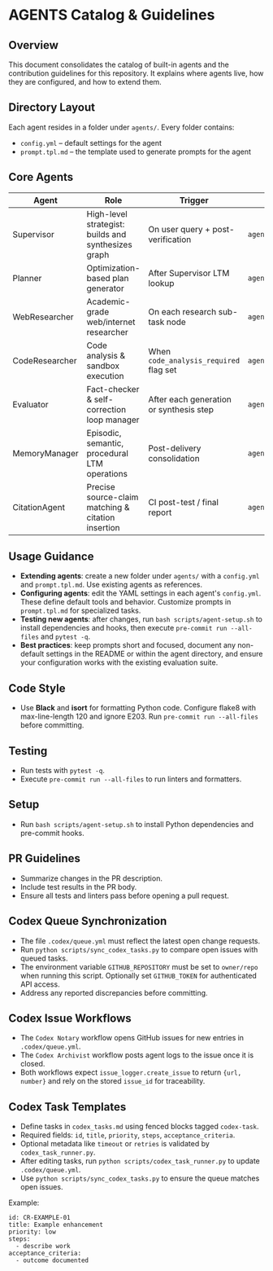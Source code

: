 # AGENTS Catalog & Guidelines

## Overview
This document consolidates the catalog of built-in agents and the contribution guidelines for this repository. It explains where agents live, how they are configured, and how to extend them.

## Directory Layout
Each agent resides in a folder under `agents/`. Every folder contains:
- `config.yml` – default settings for the agent
- `prompt.tpl.md` – the template used to generate prompts for the agent

## Core Agents
| Agent | Role | Trigger | Config Path |
|-----------------|---------------------------------------------------------|------------------------------------------|-------------------------------|
| Supervisor | High-level strategist: builds and synthesizes graph | On user query + post-verification | `agents/Supervisor/` |
| Planner | Optimization-based plan generator | After Supervisor LTM lookup | `agents/Planner/` |
| WebResearcher | Academic-grade web/internet researcher | On each research sub-task node | `agents/WebResearcher/` |
| CodeResearcher | Code analysis & sandbox execution | When `code_analysis_required` flag set | `agents/CodeResearcher/` |
| Evaluator | Fact-checker & self-correction loop manager | After each generation or synthesis step | `agents/Evaluator/` |
| MemoryManager | Episodic, semantic, procedural LTM operations | Post-delivery consolidation | `agents/MemoryManager/` |
| CitationAgent | Precise source-claim matching & citation insertion | CI post-test / final report | `agents/CitationAgent/` |

## Usage Guidance
- **Extending agents**: create a new folder under `agents/` with a `config.yml` and `prompt.tpl.md`. Use existing agents as references.
- **Configuring agents**: edit the YAML settings in each agent's `config.yml`. These define default tools and behavior. Customize prompts in `prompt.tpl.md` for specialized tasks.
- **Testing new agents**: after changes, run `bash scripts/agent-setup.sh` to install dependencies and hooks, then execute `pre-commit run --all-files` and `pytest -q`.
- **Best practices**: keep prompts short and focused, document any non-default settings in the README or within the agent directory, and ensure your configuration works with the existing evaluation suite.

## Code Style
- Use **Black** and **isort** for formatting Python code. Configure flake8 with max-line-length 120 and ignore E203. Run `pre-commit run --all-files` before committing.

## Testing
- Run tests with `pytest -q`.
- Execute `pre-commit run --all-files` to run linters and formatters.

## Setup
- Run `bash scripts/agent-setup.sh` to install Python dependencies and pre-commit hooks.

## PR Guidelines
- Summarize changes in the PR description.
- Include test results in the PR body.
- Ensure all tests and linters pass before opening a pull request.

## Codex Queue Synchronization
- The file `.codex/queue.yml` must reflect the latest open change requests.
- Run `python scripts/sync_codex_tasks.py` to compare open issues with queued tasks.
- The environment variable `GITHUB_REPOSITORY` must be set to `owner/repo` when running this script. Optionally set `GITHUB_TOKEN` for authenticated API access.
- Address any reported discrepancies before committing.

## Codex Issue Workflows
- The `Codex Notary` workflow opens GitHub issues for new entries in `.codex/queue.yml`.
- The `Codex Archivist` workflow posts agent logs to the issue once it is closed.
- Both workflows expect `issue_logger.create_issue` to return `{url, number}` and
  rely on the stored `issue_id` for traceability.

## Codex Task Templates
- Define tasks in `codex_tasks.md` using fenced blocks tagged `codex-task`.
- Required fields: `id`, `title`, `priority`, `steps`, `acceptance_criteria`.
- Optional metadata like `timeout` or `retries` is validated by `codex_task_runner.py`.
- After editing tasks, run `python scripts/codex_task_runner.py` to update `.codex/queue.yml`.
- Use `python scripts/sync_codex_tasks.py` to ensure the queue matches open issues.

Example:
```codex-task
id: CR-EXAMPLE-01
title: Example enhancement
priority: low
steps:
  - describe work
acceptance_criteria:
  - outcome documented
```
